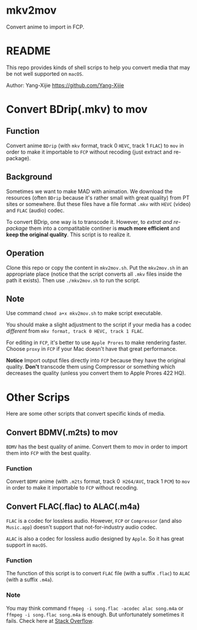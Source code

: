 # mkv2mov
Convert anime to import in FCP.

# README
This repo provides kinds of shell scrips to help you convert media that may be not well supported on `macOS`.

Author: Yang-Xijie <https://github.com/Yang-Xijie>

# Convert BDrip(.mkv) to mov
## Function
Convert anime `BDrip` (with `mkv` format, track 0 `HEVC`, track 1 `FLAC`) to `mov` in order to make it importable to `FCP` without recoding (just extract and re-package).

## Background
Sometimes we want to make MAD with animation. We download the resources (often `BDrip` because it's rather small with great quality) from PT sites or somewhere. But these files have a file format `.mkv` with `HEVC` (video) and `FLAC` (audio) codec.

To convert BDrip, one way is to transcode it. However, to *extrat and re-package* them into a compatitable continer is **much more efficient** and **keep the original quality**. This script is to realize it.

## Operation
Clone this repo or copy the content in `mkv2mov.sh`. Put the `mkv2mov.sh` in an appropriate place (notice that the script converts all `.mkv` files inside the path it exists). Then use `./mkv2mov.sh` to run the script.

## Note 
Use command `chmod a+x mkv2mov.sh` to make script executable.

You should make a slight adjustment to the script if your media has a codec *different* from `mkv format, track 0 HEVC, track 1 FLAC`.

For editing in `FCP`, it's better to use `Apple Prores` to make rendering faster. Choose `proxy` in `FCP` if your Mac doesn't have that great performance. 

**Notice** Import output files directly into `FCP` because they have the original quality. **Don't** transcode them using Compressor or something which decreases the quality (unless you convert them to Apple Prores 422 HQ).

# Other Scrips
Here are some other scripts that convert specific kinds of media.

## Convert BDMV(.m2ts) to mov
`BDMV` has the best quality of anime. Convert them to mov in order to import them into `FCP` with the best quality.

### Function
Convert `BDMV` anime (with `.m2ts` format, track 0` H264/AVC`, track 1 `PCM`) to `mov` in order to make it importable to `FCP` without recoding.

## Convert FLAC(.flac) to ALAC(.m4a)
`FLAC` is a codec for lossless audio. However, `FCP` or `Compressor` (and also `Music.app`) doesn't support that not-for-industry audio codec.

`ALAC` is also a codec for lossless audio designed by `Apple`. So it has great support in `macOS`.
### Function
The function of this script is to convert `FLAC` file (with a suffix `.flac`) to `ALAC` (with a suffix `.m4a`).

### Note
You may think command `ffmpeg -i song.flac -acodec alac song.m4a` or `ffmpeg -i song.flac song.m4a` is enough. But unfortunately sometimes it fails. Check here at [Stack Overflow](https://stackoverflow.com/questions/55429909/could-not-find-tag-for-codec-h264-in-stream-0-codec-ffmpeg-flac-to-alac-conver).